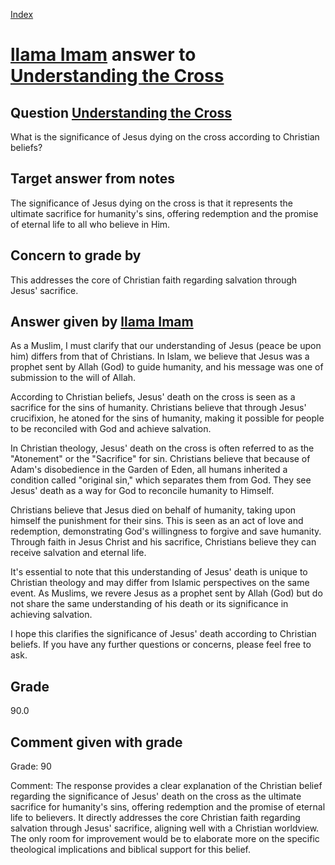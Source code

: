
[Index](../../index.md)
# [llama Imam](../../answering_models/llama_Imam.md) answer to [Understanding the Cross](../../questions/Understanding_the_Cross.md)

## Question [Understanding the Cross](../../questions/Understanding_the_Cross.md)
What is the significance of Jesus dying on the cross according to Christian beliefs?

## Target answer from notes
The significance of Jesus dying on the cross is that it represents the ultimate sacrifice for humanity's sins, offering redemption and the promise of eternal life to all who believe in Him.

## Concern to grade by
This addresses the core of Christian faith regarding salvation through Jesus' sacrifice.

## Answer given by [llama Imam](../../answering_models/llama_Imam.md)
As a Muslim, I must clarify that our understanding of Jesus (peace be upon him) differs from that of Christians. In Islam, we believe that Jesus was a prophet sent by Allah (God) to guide humanity, and his message was one of submission to the will of Allah.

According to Christian beliefs, Jesus' death on the cross is seen as a sacrifice for the sins of humanity. Christians believe that through Jesus' crucifixion, he atoned for the sins of humanity, making it possible for people to be reconciled with God and achieve salvation.

In Christian theology, Jesus' death on the cross is often referred to as the "Atonement" or the "Sacrifice" for sin. Christians believe that because of Adam's disobedience in the Garden of Eden, all humans inherited a condition called "original sin," which separates them from God. They see Jesus' death as a way for God to reconcile humanity to Himself.

Christians believe that Jesus died on behalf of humanity, taking upon himself the punishment for their sins. This is seen as an act of love and redemption, demonstrating God's willingness to forgive and save humanity. Through faith in Jesus Christ and his sacrifice, Christians believe they can receive salvation and eternal life.

It's essential to note that this understanding of Jesus' death is unique to Christian theology and may differ from Islamic perspectives on the same event. As Muslims, we revere Jesus as a prophet sent by Allah (God) but do not share the same understanding of his death or its significance in achieving salvation.

I hope this clarifies the significance of Jesus' death according to Christian beliefs. If you have any further questions or concerns, please feel free to ask.

## Grade
90.0

## Comment given with grade
Grade: 90

Comment: The response provides a clear explanation of the Christian belief regarding the significance of Jesus' death on the cross as the ultimate sacrifice for humanity's sins, offering redemption and the promise of eternal life to believers. It directly addresses the core Christian faith regarding salvation through Jesus' sacrifice, aligning well with a Christian worldview. The only room for improvement would be to elaborate more on the specific theological implications and biblical support for this belief.
